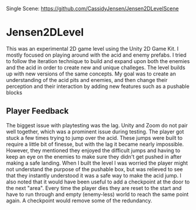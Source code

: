 Single Scene: https://github.com/CassidyJensen/Jensen2DLevelScene

# Jensen2DLevel

This was an experimental 2D game level using the Unity 2D Game Kit. I mostly focused on playing around with the acid and enemy prefabs. I tried to follow the iteration technique to build and expand upon both the enemies and the acid in order to create new and unique challeges. The level builds up with new versions of the same concepts. My goal was to create an understanding of the acid pits and enemies, and then change their perception and their interaction by adding new features such as a pushable blocks

## Player Feedback

The biggest issue with playtesting was the lag. Unity and Zoom do not pair well together, which was a prominent issue during testing.  The player got stuck a few times trying to jump over the acid. These jumps were built to require a little bit of finesse, but with the lag it became nearly impossible. However, they mentioned they enjoyed the difficult jumps and having to keep an eye on the enemies to make sure they didn't get pushed in after making a safe landing. When I built the level I was worried the player might not understand the purpose of the pushable box, but was relieved to see that they instantly understood it was a safe way to make the acid jump. I also noted that it would have been useful to add a checkpoint at the door to the next "area". Every time the player dies they are reset to the start and have to run through and empty (enemy-less) world to reach the same point again. A checkpoint would remove some of the redundancy. 

